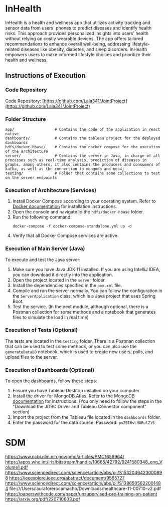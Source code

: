 

# InHealth

InHealth is a health and wellness app that utilizes activity tracking and sensor data from users' phones to predict diseases and identify health risks. This approach provides personalized insights into users' health without relying on costly wearable devices. The app offers tailored recommendations to enhance overall well-being, addressing lifestyle-related diseases like obesity, diabetes, and sleep disorders. InHealth empowers users to make informed lifestyle choices and prioritize their health and wellness.

## Instructions of Execution

### Code Repository

Code Repository: [https://github.com/Lala341/JointProject](https://github.com/Lala341/JointProject)

### Folder Structure

```
app/                  # Contains the code of the application in react native
dashboards/           # Contains the tableau project for the deployed dashboards
hdfs/docker-hbase/    # Contains the docker compose for the execution of the architecture
server/               # Contains the server in Java, in charge of all processes such as real-time analysis, prediction of diseases in graphs, among others, it also contains the producers and consumers of kafka, as well as the connection to mongodb and neo4j
testing/              # Folder that contains some collections to test on the server endpoints
```

### Execution of Architecture (Services)

1. Install Docker Compose according to your operating system. Refer to [Docker documentation](https://docs.docker.com/get-docker/) for installation instructions.
2. Open the console and navigate to the `hdfs/docker-hbase` folder.
3. Run the following command:
   ```
   docker-compose -f docker-compose-standalone.yml up -d
   ```
4. Verify that all Docker Compose services are active.

### Execution of Main Server (Java)

To execute and test the Java server:

1. Make sure you have Java JDK 11 installed. If you are using IntelliJ IDEA, you can download it directly into the application.
2. Open the project located in the `server` folder.
3. Install the dependencies specified in the `pom.xml` file.
4. Compile and run the server normally. You can follow the configuration in the `ServerApplication` class, which is a Java project that uses Spring Boot.
5. Test the service. (In the next module, although optional, there is a Postman collection for some methods and a notebook that generates files to simulate the load in real time)

### Execution of Tests (Optional)

The tests are located in the `testing` folder. There is a Postman collection that can be used to test some methods, or you can also use the `generateDataDB` notebook, which is used to create new users, polls, and upload files to the server.

### Execution of Dashboards (Optional)

To open the dashboards, follow these steps:

1. Ensure you have Tableau Desktop installed on your computer.
2. Install the driver for MongoDB Atlas. Refer to the [MongoDB documentation](https://www.mongodb.com/docs/atlas/data-federation/query/sql/tableau/connect/) for instructions. (You only need to follow the steps in the "Download the JDBC Driver and Tableau Connector component" section)
3. Import the project from the Tableau file located in the `dashboards` folder.
4. Enter the password for the data source:
   Password: `pvZ6I6vLHORulZi5`


# SDM

https://www.ncbi.nlm.nih.gov/pmc/articles/PMC1656964/
https://apps.who.int/iris/bitstream/handle/10665/42792/9241580348_eng_Volume1.pdf
https://www.sciencedirect.com/science/article/abs/pii/S1532046423000898
https://ieeexplore.ieee.org/abstract/document/9565727
https://www.sciencedirect.com/science/article/abs/pii/S1386505622001484
file:///Users/lauraforerocamacho/Downloads/healthcare-11-00710-v2.pdf
https://paperswithcode.com/paper/unsupervised-pre-training-on-patient
https://arxiv.org/pdf/2207.10603.pdf



